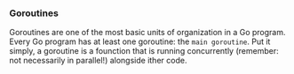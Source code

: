 ### Goroutines
Goroutines are one of the most basic units of organization in a Go program. Every Go program has at least one goroutine: the `main goroutine`. Put it simply, a goroutine is a founction that is running concurrently (remember: not necessarily in parallel!) alongside ither code.